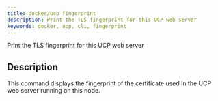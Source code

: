 ```yaml
---
title: docker/ucp fingerprint
description: Print the TLS fingerprint for this UCP web server
keywords: docker, ucp, cli, fingerprint
---
```

Print the TLS fingerprint for this UCP web server

## Description

This command displays the fingerprint of the certificate used in the UCP web server running on this node.